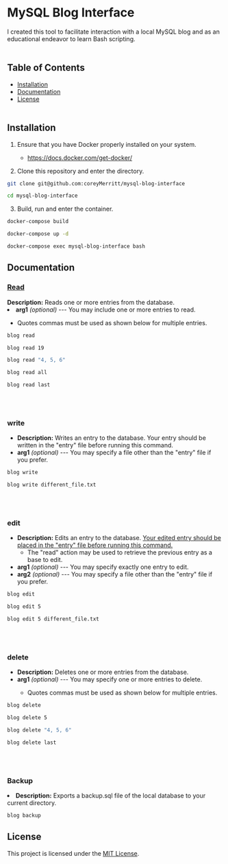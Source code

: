 <h1>MySQL Blog Interface</h1>

I created this tool to facilitate interaction with a local MySQL blog and as an educational endeavor to learn Bash scripting.
<br></br>
<h2>Table of Contents</h2>

- [Installation](#installation)
- [Documentation](#documentation)
- [License](#license)
<br></br>
<h2>Installation</h2>

1. Ensure that you have Docker properly installed on your system.
   - https://docs.docker.com/get-docker/

2. Clone this repository and enter the directory.

```bash
git clone git@github.com:coreyMerritt/mysql-blog-interface
```
```bash
cd mysql-blog-interface
```

3. Build, run and enter the container.
```bash
docker-compose build
```
```bash
docker-compose up -d
```
```bash
docker-compose exec mysql-blog-interface bash
```

<h2>Documentation</h2>

<h3><u>Read</u></h3>
<b>Description:</b> Reads one or more entries from the database.
   <li><b>arg1</b> <i>(optional)</i> --- You may include one or more entries to read.</li>
<ul>
         <li>Quotes commas must be used as shown below for multiple entries.</li>  
</ul>

```bash
blog read
```
```bash 
blog read 19
```
```bash
blog read "4, 5, 6"
```
```bash
blog read all
```
```bash
blog read last
```
<br></br>
<h3>write</h3>

<ul>
   <li><b>Description:</b> Writes an entry to the database. Your entry should be written in the "entry" file before running this command.</li>
   <li><b>arg1</b> <i>(optional)</i> --- You may specify a file other than the "entry" file if you prefer.</li>
</ul>

```bash
blog write
```
```bash
blog write different_file.txt
```
     
<br></br>
<h3>edit</h3>

<ul>
   <li><b>Description:</b> Edits an entry to the database. <u>Your edited entry should be placed in the "entry" file before running this command.</u>
      <ul>
         <li>The "read" action may be used to retrieve the previous entry as a base to edit.</li>
      </ul>
   <li><b>arg1</b> <i>(optional)</i> --- You may specify exactly one entry to edit.</li>
   <li><b>arg2</b> <i>(optional)</i> --- You may specify a file other than the "entry" file if you prefer.</li>
</ul>

```bash
blog edit
```
```bash
blog edit 5
```
```bash
blog edit 5 different_file.txt
```
     
<br></br>
<h3>delete</h3>

<ul>
   <li><b>Description:</b> Deletes one or more entries from the database.</li>
   <li><b>arg1</b> <i>(optional)</i> --- You may specify one or more entries to delete.</li>
      <ul>
          <li>Quotes commas must be used as shown below for multiple entries.</li>  
      </ul>
</ul>

```bash
blog delete
```
```bash
blog delete 5
```
```bash
blog delete "4, 5, 6"
```
```bash
blog delete last
```

<br></br>
<h3>Backup</h3>
<li><b>Description:</b> Exports a backup.sql file of the local database to your current directory.</li>


```bash
blog backup
```

## License

This project is licensed under the [MIT License](LICENSE).
